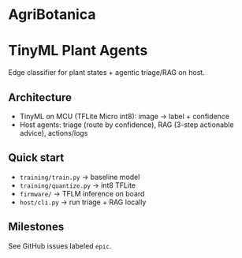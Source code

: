 # AgriBotanica

# TinyML Plant Agents

Edge classifier for plant states + agentic triage/RAG on host.

## Architecture
- TinyML on MCU (TFLite Micro int8): image -> label + confidence
- Host agents: triage (route by confidence), RAG (3-step actionable advice), actions/logs

## Quick start
- `training/train.py` → baseline model
- `training/quantize.py` → int8 TFLite
- `firmware/` → TFLM inference on board
- `host/cli.py` → run triage + RAG locally

## Milestones
See GitHub issues labeled `epic`.

